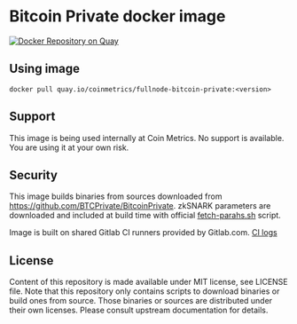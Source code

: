 # Bitcoin Private docker image

[![Docker Repository on Quay](https://quay.io/repository/coinmetrics/fullnode-bitcoin-private/status "Docker Repository on Quay")](https://quay.io/repository/coinmetrics/fullnode-bitcoin-private)

## Using image

```
docker pull quay.io/coinmetrics/fullnode-bitcoin-private:<version>
```

## Support

This image is being used internally at Coin Metrics. No support is available. You are using it at your own risk.

## Security

This image builds binaries from sources downloaded from https://github.com/BTCPrivate/BitcoinPrivate. zkSNARK parameters are downloaded and included at build time with official [fetch-parahs.sh](https://github.com/BTCPrivate/BitcoinPrivate/blob/master/btcputil/fetch-params.sh) script.

Image is built on shared Gitlab CI runners provided by Gitlab.com. [CI logs](https://gitlab.com/coinmetrics/fullnodes/bitcoin-private/pipelines)

## License

Content of this repository is made available under MIT license, see LICENSE file.
Note that this repository only contains scripts to download binaries or build ones from source.
Those binaries or sources are distributed under their own licenses.
Please consult upstream documentation for details.
